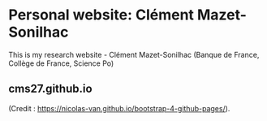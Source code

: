 
# Personal website: Clément Mazet-Sonilhac

This is my research website - Clément Mazet-Sonilhac (Banque de France, Collège de France, Science Po)
## cms27.github.io

(Credit : https://nicolas-van.github.io/bootstrap-4-github-pages/).

